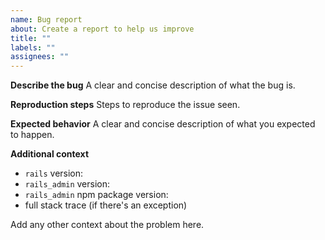 ```yaml
---
name: Bug report
about: Create a report to help us improve
title: ""
labels: ""
assignees: ""
---
```


**Describe the bug**
A clear and concise description of what the bug is.

**Reproduction steps**
Steps to reproduce the issue seen.

**Expected behavior**
A clear and concise description of what you expected to happen.

**Additional context**

- `rails` version:
- `rails_admin` version:
- `rails_admin` npm package version:
- full stack trace (if there's an exception)

Add any other context about the problem here.
